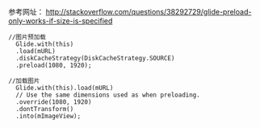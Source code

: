 
参考网址：
http://stackoverflow.com/questions/38292729/glide-preload-only-works-if-size-is-specified
````
//图片预加载
  Glide.with(this)
  .load(mURL)
  .diskCacheStrategy(DiskCacheStrategy.SOURCE)
  .preload(1080, 1920);
````

````
//加载图片
  Glide.with(this).load(mURL)
  // Use the same dimensions used as when preloading.
  .override(1080, 1920)
  .dontTransform()
  .into(mImageView);
````
